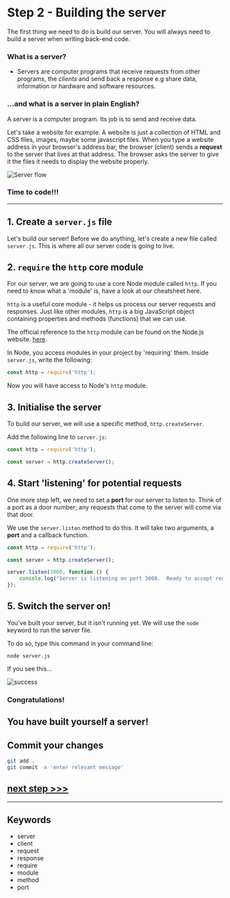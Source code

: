 # Step 2 - Building the server
The first thing we need to do is build our server. You will always need to build a server when writing back-end code.

### What is a server?
* Servers are computer programs that receive requests from other programs, the *clients* and send back a response e.g share data, information or hardware and software resources.

### ...and what is a server in plain English?

A server is a computer program.  Its job is to send and receive data.

Let's take a website for example.  A website is just a collection of HTML and CSS files, images, maybe some javascript files. When you type a website address in your browser's address bar, the browser (client) sends a **request** to the server that lives at that address.  The browser asks the server to give it the files it needs to display the website properly.


![Server flow](https://files.gitter.im/heron2014/FiiK/server.png)

### Time to code!!!
---

## 1. Create a `server.js` file
Let's build our server! Before we do anything, let's create a new file called `server.js`. This is where all our server code is going to live.

## 2. `require` the `http` core module

For our server, we are going to use a core Node module called `http`.
If you need to know what a 'module' is, have a look at our cheatsheet here.

`http` is a useful core module - it helps us process our server requests and responses. Just like other modules, `http` is a big JavaScript object containing properties and methods (functions) that we can use.

The official reference to the `http` module can be found on the Node.js website. [here](https://nodejs.org/dist/latest-v8.x/docs/api/http.html).


In Node, you access modules in your project by 'requiring' them.  Inside `server.js`, write the following:

```js
const http = require('http');
```
Now you will have access to Node's `http` module.

## 3. Initialise the server

To build our server, we will use a specific method, `http.createServer`.  

Add the following line to `server.js`:
```js
const http = require('http');

const server = http.createServer();

```

## 4. Start 'listening' for potential requests

One more step left, we need to set a **port** for our server to listen to.  Think of a port as a door number; any requests that come to the server will come via that door.

We use the `server.listen` method to do this.  It will take two arguments, a **port** and a callback function.

```js
const http = require('http');

const server = http.createServer();

server.listen(3000, function () {
    console.log("Server is listening on port 3000.  Ready to accept requests!");
});

```
## 5. Switch the server on!

You've built your server, but it isn't running yet.  We will use the `node` keyword to run the server file.

To do so, type this command in your command line:
```
node server.js
```

If you see this...

![success](https://raw.githubusercontent.com/node-girls/node-workshop/master/readme-images/step2-server02.png)


### Congratulations!
You have built yourself a server!
---
## Commit your changes

```bash
git add .
git commit -m 'enter relevant message'
```

## [**next step** >>>](step03.md)
---
## Keywords
* server
* client
* request
* response
* require
* module
* method
* port
